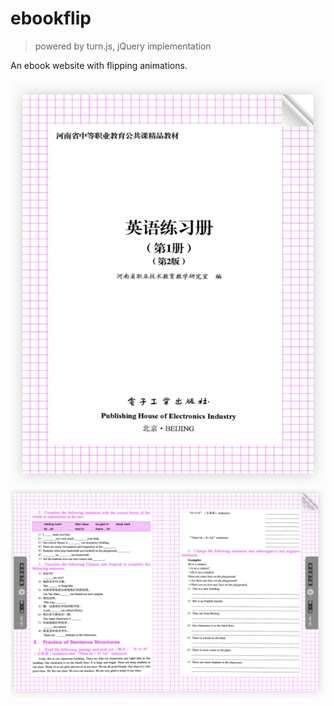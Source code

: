 # ebookflip
> powered by turn.js, jQuery implementation

An ebook website with flipping animations.

![](./images/1.png)
![](./images/2.png)
